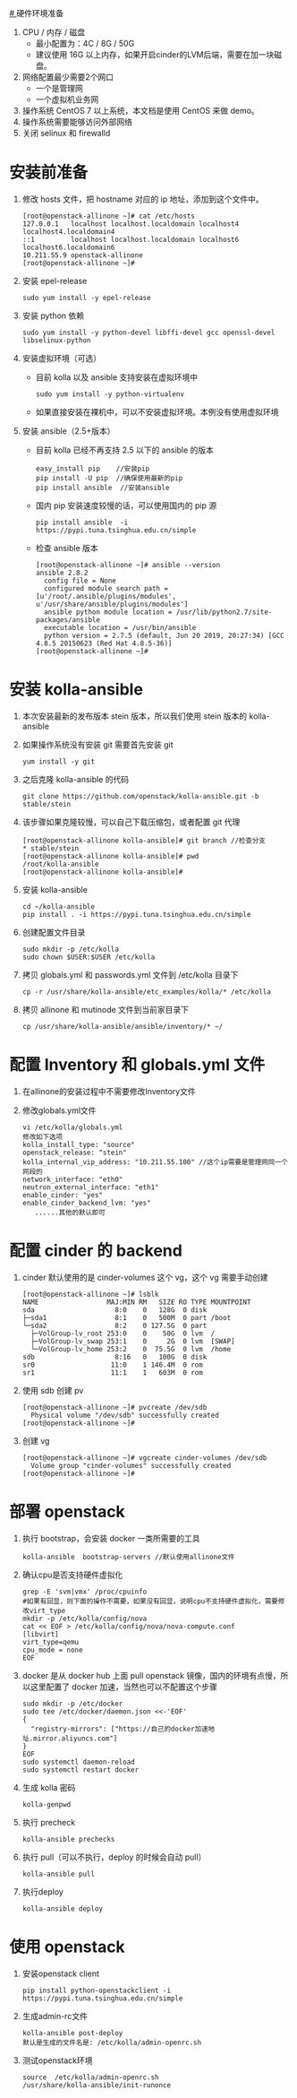 [# ](https://note.youdao.com/)硬件环境准备

1. CPU / 内存 / 磁盘
	- 最小配置为：4C / 8G / 50G
	- 建议使用 16G 以上内存，如果开启cinder的LVM后端，需要在加一块磁盘。
2. 网络配置最少需要2个网口
	- 一个是管理网
	- 一个虚拟机业务网
3. 操作系统 CentOS 7 以上系统，本文档是使用 CentOS 来做 demo。
4. 操作系统需要能够访问外部网络
5. 关闭 selinux 和 firewalld

# 安装前准备

1. 修改 hosts 文件，把 hostname 对应的 ip 地址，添加到这个文件中。

	```
	[root@openstack-allinone ~]# cat /etc/hosts
	127.0.0.1   localhost localhost.localdomain localhost4 localhost4.localdomain4
	::1         localhost localhost.localdomain localhost6 localhost6.localdomain6
	10.211.55.9 openstack-allinone
	[root@openstack-allinone ~]#
	```
2. 安装 epel-release

	```
	sudo yum install -y epel-release
	```
3. 安装 python 依赖

	```
	sudo yum install -y python-devel libffi-devel gcc openssl-devel libselinux-python
	```
4. 安装虚拟环境（可选）
	- 目前 kolla 以及 ansible 支持安装在虚拟环境中
	
		```
		sudo yum install -y python-virtualenv
		```
	- 如果直接安装在裸机中，可以不安装虚拟环境。本例没有使用虚拟环境
5. 安装 ansible（2.5+版本）
	- 目前 kolla 已经不再支持 2.5 以下的 ansible 的版本
   
		```
		easy_install pip    //安装pip
		pip install -U pip  //确保使用最新的pip
		pip install ansible  //安装ansible
		```
	- 国内 pip 安装速度较慢的话，可以使用国内的 pip 源

		```
		pip install ansible  -i https://pypi.tuna.tsinghua.edu.cn/simple
		```
	- 检查 ansible 版本

		```
		[root@openstack-allinone ~]# ansible --version
		ansible 2.8.2
		  config file = None
		  configured module search path = [u'/root/.ansible/plugins/modules', u'/usr/share/ansible/plugins/modules']
		  ansible python module location = /usr/lib/python2.7/site-packages/ansible
		  executable location = /usr/bin/ansible
		  python version = 2.7.5 (default, Jun 20 2019, 20:27:34) [GCC 4.8.5 20150623 (Red Hat 4.8.5-36)]
		[root@openstack-allinone ~]#
		```

# 安装 kolla-ansible

1. 本次安装最新的发布版本 stein 版本，所以我们使用 stein 版本的 kolla-ansible
2. 如果操作系统没有安装 git 需要首先安装 git

	```
	yum install -y git
	```
3. 之后克隆 kolla-ansible 的代码
	
	```
	git clone https://github.com/openstack/kolla-ansible.git -b stable/stein 
	```
4. 该步骤如果克隆较慢，可以自己下载压缩包，或者配置 git 代理

	```
	[root@openstack-allinone kolla-ansible]# git branch //检查分支
	* stable/stein
	[root@openstack-allinone kolla-ansible]# pwd
	/root/kolla-ansible
	[root@openstack-allinone kolla-ansible]#
	```
4. 安装 kolla-ansible

	```
	cd ~/kolla-ansible
	pip install . -i https://pypi.tuna.tsinghua.edu.cn/simple
	```
5. 创建配置文件目录

	```
	sudo mkdir -p /etc/kolla
	sudo chown $USER:$USER /etc/kolla
	```
6. 拷贝 globals.yml 和 passwords.yml 文件到 /etc/kolla 目录下

	```
	cp -r /usr/share/kolla-ansible/etc_examples/kolla/* /etc/kolla
	```
7. 拷贝 allinone 和 mutinode 文件到当前家目录下

	```
	cp /usr/share/kolla-ansible/ansible/inventory/* ~/
	
	```

# 配置 Inventory 和 globals.yml 文件

1. 在allinone的安装过程中不需要修改Inventory文件
2. 修改globals.yml文件
	
	```
	vi /etc/kolla/globals.yml
	修改如下选项
	kolla_install_type: "source"
	openstack_release: "stein"
	kolla_internal_vip_address: "10.211.55.100" //这个ip需要是管理网同一个网段的
	network_interface: "eth0"
	neutron_external_interface: "eth1"
	enable_cinder: "yes"
	enable_cinder_backend_lvm: "yes"
	   ......其他的默认即可
	```

#  配置 cinder 的 backend

1. cinder 默认使用的是 cinder-volumes 这个 vg，这个 vg 需要手动创建

	```
	[root@openstack-allinone ~]# lsblk
	NAME                 MAJ:MIN RM   SIZE RO TYPE MOUNTPOINT
	sda                    8:0    0   128G  0 disk
	├─sda1                 8:1    0   500M  0 part /boot
	└─sda2                 8:2    0 127.5G  0 part
	  ├─VolGroup-lv_root 253:0    0    50G  0 lvm  /
	  ├─VolGroup-lv_swap 253:1    0     2G  0 lvm  [SWAP]
	  └─VolGroup-lv_home 253:2    0  75.5G  0 lvm  /home
	sdb                    8:16   0   100G  0 disk
	sr0                   11:0    1 146.4M  0 rom
	sr1                   11:1    1   603M  0 rom
	```
2. 使用 sdb 创建 pv

	```
	[root@openstack-allinone ~]# pvcreate /dev/sdb
	  Physical volume "/dev/sdb" successfully created
	[root@openstack-allinone ~]#
	```
3. 创建 vg

	```
	[root@openstack-allinone ~]# vgcreate cinder-volumes /dev/sdb
	  Volume group "cinder-volumes" successfully created
	[root@openstack-allinone ~]#
	```

# 部署 openstack

1. 执行 bootstrap，会安装 docker 一类所需要的工具

	```
	kolla-ansible  bootstrap-servers //默认使用allinone文件
	```
2. 确认cpu是否支持硬件虚拟化

    ```
    grep -E 'svm|vmx' /proc/cpuinfo
   #如果有回显，则下面的操作不需要，如果没有回显，说明cpu不支持硬件虚拟化，需要修改virt_type
   mkdir -p /etc/kolla/config/nova
   cat << EOF > /etc/kolla/config/nova/nova-compute.conf
   [libvirt]
   virt_type=qemu
   cpu_mode = none
   EOF
    ```
3. docker 是从 docker hub 上面 pull openstack 镜像，国内的环境有点慢，所以这里配置了 docker 加速，当然也可以不配置这个步骤

	```
	sudo mkdir -p /etc/docker
	sudo tee /etc/docker/daemon.json <<-'EOF'
	{
	  "registry-mirrors": ["https://自己的docker加速地址.mirror.aliyuncs.com"]
	}
	EOF
	sudo systemctl daemon-reload
	sudo systemctl restart docker
	```
4. 生成 kolla 密码

	```
	kolla-genpwd
	```
5. 执行 precheck

	```
	kolla-ansible prechecks
	```
6. 执行 pull（可以不执行，deploy 的时候会自动 pull）

	```
	kolla-ansible pull
	```
7. 执行deploy

	```
	kolla-ansible deploy
	```

# 使用 openstack
1. 安装openstack client

	```
	pip install python-openstackclient -i https://pypi.tuna.tsinghua.edu.cn/simple
	```
2. 生成admin-rc文件

	```
	kolla-ansible post-deploy  
	默认是生成的文件名是: /etc/kolla/admin-openrc.sh
	```

3. 测试openstack环境

	```
	source  /etc/kolla/admin-openrc.sh
	/usr/share/kolla-ansible/init-runonce
	```

